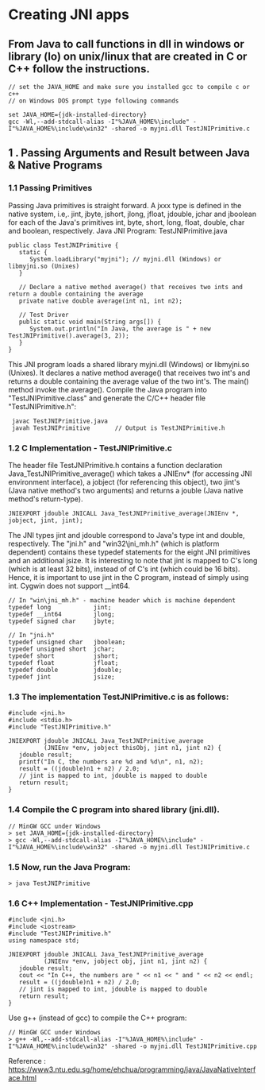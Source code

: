 # Creating JNI apps

## From Java to call functions in dll in windows or library (lo) on unix/linux that are created in C or C++ follow the instructions.

```[java]
// set the JAVA_HOME and make sure you installed gcc to compile c or c++
// on Windows DOS prompt type following commands

set JAVA_HOME={jdk-installed-directory}
gcc -Wl,--add-stdcall-alias -I"%JAVA_HOME%\include" -I"%JAVA_HOME%\include\win32" -shared -o myjni.dll TestJNIPrimitive.c

```

## 1  .  Passing Arguments and Result between Java & Native Programs
### 1.1  Passing Primitives
Passing Java primitives is straight forward. A jxxx type is defined in the native system, i.e,. jint, jbyte, jshort, jlong, jfloat, jdouble, jchar and jboolean for each of the Java's primitives int, byte, short, long, float, double, char and boolean, respectively.
Java JNI Program: TestJNIPrimitive.java

```[java]
public class TestJNIPrimitive {
   static {
      System.loadLibrary("myjni"); // myjni.dll (Windows) or libmyjni.so (Unixes)
   }
 
   // Declare a native method average() that receives two ints and return a double containing the average
   private native double average(int n1, int n2);
 
   // Test Driver
   public static void main(String args[]) {
      System.out.println("In Java, the average is " + new TestJNIPrimitive().average(3, 2));
   }
}
```

This JNI program loads a shared library myjni.dll (Windows) or libmyjni.so (Unixes). It declares a native method average() that receives two int's and returns a double containing the average value of the two int's. The main() method invoke the average().
Compile the Java program into "TestJNIPrimitive.class" and generate the C/C++ header file "TestJNIPrimitive.h":

```[java]
 javac TestJNIPrimitive.java
 javah TestJNIPrimitive       // Output is TestJNIPrimitive.h
```

### 1.2 C Implementation - TestJNIPrimitive.c
The header file TestJNIPrimitive.h contains a function declaration Java_TestJNIPrimitive_average() which takes a JNIEnv* (for accessing JNI environment interface), a jobject (for referencing this object), two jint's (Java native method's two arguments) and returns a jouble (Java native method's return-type).

```[java]
JNIEXPORT jdouble JNICALL Java_TestJNIPrimitive_average(JNIEnv *, jobject, jint, jint);
```

The JNI types jint and jdouble correspond to Java's type int and double, respectively.
The "jni.h" and "win32\jni_mh.h" (which is platform dependent) contains these typedef statements for the eight JNI primitives and an additional jsize.
It is interesting to note that jint is mapped to C's long (which is at least 32 bits), instead of of C's int (which could be 16 bits). Hence, it is important to use jint in the C program, instead of simply using int. Cygwin does not support __int64.

```[java]
// In "win\jni_mh.h" - machine header which is machine dependent
typedef long            jint;
typedef __int64         jlong;
typedef signed char     jbyte;
 
// In "jni.h"
typedef unsigned char   jboolean;
typedef unsigned short  jchar;
typedef short           jshort;
typedef float           jfloat;
typedef double          jdouble;
typedef jint            jsize;
```

### 1.3 The implementation TestJNIPrimitive.c is as follows:

```[java]
#include <jni.h>
#include <stdio.h>
#include "TestJNIPrimitive.h"
 
JNIEXPORT jdouble JNICALL Java_TestJNIPrimitive_average
          (JNIEnv *env, jobject thisObj, jint n1, jint n2) {
   jdouble result;
   printf("In C, the numbers are %d and %d\n", n1, n2);
   result = ((jdouble)n1 + n2) / 2.0;
   // jint is mapped to int, jdouble is mapped to double
   return result;
}
```

### 1.4 Compile the C program into shared library (jni.dll).

```[java]
// MinGW GCC under Windows
> set JAVA_HOME={jdk-installed-directory}
> gcc -Wl,--add-stdcall-alias -I"%JAVA_HOME%\include" -I"%JAVA_HOME%\include\win32" -shared -o myjni.dll TestJNIPrimitive.c
```

### 1.5 Now, run the Java Program:
```[java]
> java TestJNIPrimitive
```

### 1.6 C++ Implementation - TestJNIPrimitive.cpp

```[java]
#include <jni.h>
#include <iostream>
#include "TestJNIPrimitive.h"
using namespace std;
 
JNIEXPORT jdouble JNICALL Java_TestJNIPrimitive_average
          (JNIEnv *env, jobject obj, jint n1, jint n2) {
   jdouble result;
   cout << "In C++, the numbers are " << n1 << " and " << n2 << endl;
   result = ((jdouble)n1 + n2) / 2.0;
   // jint is mapped to int, jdouble is mapped to double
   return result;
}
```

Use g++ (instead of gcc) to compile the C++ program:

```[java]
// MinGW GCC under Windows
> g++ -Wl,--add-stdcall-alias -I"%JAVA_HOME%\include" -I"%JAVA_HOME%\include\win32" -shared -o myjni.dll TestJNIPrimitive.cpp
```

Reference : https://www3.ntu.edu.sg/home/ehchua/programming/java/JavaNativeInterface.html




